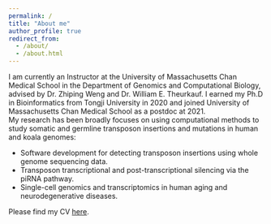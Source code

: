 ```yaml
---
permalink: /
title: "About me"
author_profile: true
redirect_from: 
  - /about/
  - /about.html
---
```


I am currently an Instructor at the University of Massachusetts Chan Medical School in the Department of Genomics and Computational Biology, advised by Dr. Zhiping Weng and Dr. William E. Theurkauf. I earned my Ph.D in Bioinformatics from Tongji University in 2020 and joined University of Massachusetts Chan Medical School as a postdoc at 2021.  
My research has been broadly focuses on using computational methods to study somatic and germline transposon insertions and mutations in human and koala genomes:  
- Software development for detecting transposon insertions using whole genome sequencing data.
- Transposon transcriptional and post-transcriptional silencing via the piRNA pathway.
- Single-cell genomics and transcriptomics in human aging and neurodegenerative diseases.
  
Please find my CV [here](/files/CV.pdf).

